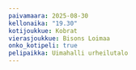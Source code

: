 ```yaml
---
paivamaara: 2025-08-30
kellonaika: "19.30"
kotijoukkue: Kobrat
vierasjoukkue: Bisons Loimaa
onko_kotipeli: true
pelipaikka: Uimahalli urheilutalo
---
```

